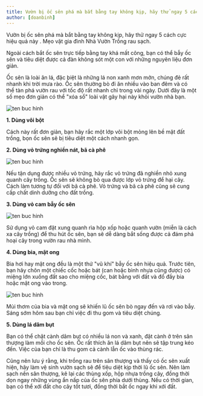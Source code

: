 ```yaml
---
title: Vườn bị ốc sên phá mà bắt bằng tay không kịp, hãy thử ngay 5 cách cực hiệu quả này
author: [doanbinh]
---
```


Vườn bị ốc sên phá mà bắt bằng tay không kịp, hãy thử ngay 5 cách cực hiệu quả này . Mẹo vặt gia đình Nhà Vườn Trồng rau sạch.

Ngoài cách bắt ốc sên trực tiếp bằng tay khá mất công, bạn có thể bẫy ốc sên và tiêu diệt được cả đàn không sót một con với những nguyên liệu đơn giản.

Ốc sên là loài ăn lá, đặc biệt là những lá non xanh mơn mởn, chúng đẻ rất nhanh khi trời mưa rào. Ốc sên thường bò đi ăn nhiều vào ban đêm và có thể tàn phá vườn rau với tốc độ rất nhanh chỉ trong vài ngày. Dưới đây là một số mẹo đơn giản có thể "xóa sổ" loài vật gây hại này khỏi vườn nhà bạn.

![ten buc hinh](https://eva-img.24hstatic.com/upload/4-2017/images/2017-11-22/vuon-bi-oc-sen-pha-ma-bat-bang-tay-khong-kip-hay-thu-ngay-5-cach-cuc-hieu-qua-nay-cach-tieu-diet-oc-sen-khi-trong-rau-tren-san-thuon-1511350943-748-width500height405.jpg "ten buc hinh")


**1. Dùng vôi bột**

Cách này rất đơn giản, bạn hãy rắc một lớp vôi bột mỏng lên bề mặt đất trồng, bọn ốc sên sẽ bị tiêu diệt một cách nhanh gọn.

**2. Dùng vỏ trứng nghiền nát, bã cà phê**

![ten buc hinh](https://eva-img.24hstatic.com/upload/4-2017/images/2017-11-22/vuon-bi-oc-sen-pha-ma-bat-bang-tay-khong-kip-hay-thu-ngay-5-cach-cuc-hieu-qua-nay-6-meo-cuc-don-gian-giup-xoa-so-oc-sen-khoi-vuon-ra-1511350943-984-width500height375.jpg "ten buc hinh")



Nếu tận dụng được nhiều vỏ trứng, hãy rắc vỏ trứng đã nghiền nhỏ xung quanh cây trồng. Ốc sên sẽ không bò qua được lớp vỏ trứng để hại cây. Cách làm tương tự đối với bã cà phê. Vỏ trứng và bã cà phê cũng sẽ cung cấp chất dinh dưỡng cho đất trồng.

**3. Dùng vỏ cam bẫy ốc sên**

![ten buc hinh](https://eva-img.24hstatic.com/upload/4-2017/images/2017-11-22/vuon-bi-oc-sen-pha-ma-bat-bang-tay-khong-kip-hay-thu-ngay-5-cach-cuc-hieu-qua-nay-6-meo-cuc-don-gian-giup-xoa-so-oc-sen-khoi-vuon-ra-1511350943-826-width500height375.jpg "ten buc hinh")



Sử dụng vỏ cam đặt xung quanh rìa hộp xốp hoặc quanh vườn (miễn là cách xa cây trồng) để thu hút ốc sên, bạn sẽ dễ dàng bắt sống được cả đám phá hoại cây trong vườn rau nhà mình.

**4. Dùng bia, mật ong**

Bia hơi hay mật ong đều là một thứ "vũ khí" bẫy ốc sên hiệu quả. Trước tiên, bạn hãy chôn một chiếc cốc hoặc bát (can hoặc bình nhựa cũng được) có miệng lớn xuống đất sao cho miệng cốc, bát bằng với đất và đổ đầy bia hoặc mật ong vào trong.

![ten buc hinh](https://eva-img.24hstatic.com/upload/4-2017/images/2017-11-22/vuon-bi-oc-sen-pha-ma-bat-bang-tay-khong-kip-hay-thu-ngay-5-cach-cuc-hieu-qua-nay-6-meo-cuc-don-gian-giup-xoa-so-oc-sen-khoi-vuon-ra-1511350943-424-width500height371.jpg "ten buc hinh")



Mùi thơm của bia và mật ong sẽ khiến lũ ốc sên bò ngay đến và rơi vào bẫy. Sáng sớm hôm sau bạn chỉ việc đi thu gom và tiêu diệt chúng.


**5. Dùng lá dâm bụt**

Bạn có thể chặt cành dâm bụt có nhiều lá non và xanh, đặt cành ở trên sân thượng làm mồi cho ốc sên. Ốc rất thích ăn lá dâm bụt nên sẽ tập trung kéo đến. Việc của bạn chỉ là thu gom cả cành lẫn ốc vào thùng rác.

Cũng nên lưu ý rằng, khi trồng rau trên sân thượng và thấy có ốc sên xuất hiện, hãy làm vệ sinh vườn sạch sẽ để tiêu diệt kịp thời lũ ốc sên. Nên làm sạch nền sân thượng, kê lại các thùng xốp, hộp nhựa trồng cây, đồng thời dọn ngay những vùng ẩn nấp của ốc sên phía dưới thùng. Nếu có thời gian, bạn có thể xới đất cho cây tốt tươi, đồng thời bắt ốc ngay khi xới đất.


